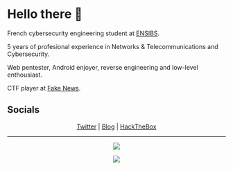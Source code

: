 # Hello there 👋

French cybersecurity engineering student at [ENSIBS](https://www-ensibs.univ-ubs.fr).

5 years of profesional experience in Networks & Telecommunications and Cybersecurity.

Web pentester, Android enjoyer, reverse engineering and low-level enthousiast.

CTF player at [Fake News](https://fakenews.sh).

## Socials
<p align="center">
  <a href="https://twitter.com/0x_Ninja">Twitter</a> | <a href="https://0xninja.fr">Blog</a> | <a href="https://app.hackthebox.eu/profile/100982">HackTheBox</a>
</p>

---

<p align="center">
  <img src="https://github-profile-trophy.vercel.app/?username=OxNinja&theme=gruvbox&no-frame=true&margin-w=10&margin-h=10&column=4">
</p>

<p align="center">
  <img src="https://github-readme-stats.vercel.app/api?username=OxNinja&count_private=true&show_icons=true&theme=gruvbox">
</p>
